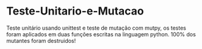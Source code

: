 # Teste-Unitario-e-Mutacao
Teste unitário usando unittest e teste de mutação com mutpy, os testes foram aplicados em duas funções escritas na linguagem python.
100% dos mutantes foram destruidos!
